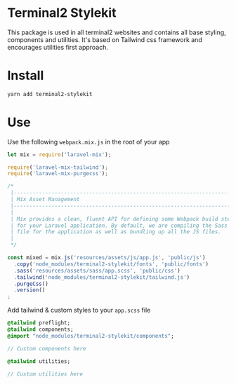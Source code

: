 # Terminal2 Stylekit

This package is used in all terminal2 websites and contains all base styling, components and utilities. It's based on Tailwind css framework and encourages utilities first approach.

# Install

```bash
yarn add terminal2-stylekit
```

# Use

Use the following `webpack.mix.js` in the root of your app

```javascript
let mix = require('laravel-mix');

require('laravel-mix-tailwind');
require('laravel-mix-purgecss');

/*
 |--------------------------------------------------------------------------
 | Mix Asset Management
 |--------------------------------------------------------------------------
 |
 | Mix provides a clean, fluent API for defining some Webpack build steps
 | for your Laravel application. By default, we are compiling the Sass
 | file for the application as well as bundling up all the JS files.
 |
 */

const mixed = mix.js('resources/assets/js/app.js', 'public/js')
  .copy('node_modules/terminal2-stylekit/fonts', 'public/fonts')
  .sass('resources/assets/sass/app.scss', 'public/css')
  .tailwind('node_modules/terminal2-stylekit/tailwind.js')
  .purgeCss()
  .version()
;
```

Add tailwind & custom styles to your `app.scss` file

```sass
@tailwind preflight;
@tailwind components;
@import "node_modules/terminal2-stylekit/components";

// Custom components here

@tailwind utilities;

// Custom utilities here
```


